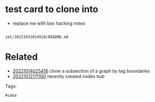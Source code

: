 # test card to clone into

- replace me with box hacking notes

```
```

` zet/20221031014520/README.md `

# Related

- [20221014025416](/zet/20221014025416/README.md) clone a subsection of a graph by tag boundaries
- [20221012171100](/zet/20221012171100/README.md) recently created nodes hub

Tags:

    #idea
